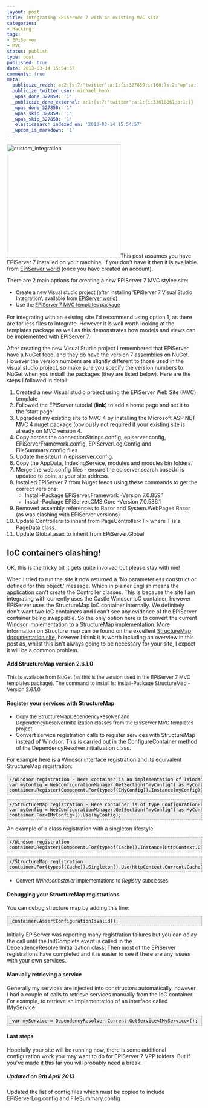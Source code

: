 ```yaml
---
layout: post
title: Integrating EPiServer 7 with an existing MVC site
categories:
- Hacking
tags:
- EPiServer
- MVC
status: publish
type: post
published: true
date: 2013-03-14 15:54:57
comments: true
meta:
  publicize_reach: a:2:{s:7:"twitter";a:1:{i:327859;i:160;}s:2:"wp";a:1:{i:0;i:1;}}
  publicize_twitter_user: michael_hook
  _wpas_done_327859: '1'
  _publicize_done_external: a:1:{s:7:"twitter";a:1:{i:33610861;b:1;}}
  _wpas_done_327858: '1'
  _wpas_skip_327859: '1'
  _wpas_skip_327858: '1'
  _elasticsearch_indexed_on: '2013-03-14 15:54:57'
  _wpcom_is_markdown: '1'
---
```

<img class="alignright size-full wp-image-408" alt="custom_integration" src="http://imageshack.com/a/img560/4853/3rqu.jpg" width="300" />This post assumes you have EPiServer 7 installed on your machine. If you don't have it then it is available from <a href="http://world.episerver.com/Download/Categories/Products/EPiServer-CMS/">EPiServer world</a>  (once you have created an account).

There are 2 main options for creating a new EPiServer 7 MVC stylee site:

<ul>
    <li><span style="font-size:13px;">Create a new Visual studio project (after installing 'EPiServer 7 Visual Studio Integration', available from </span><a style="font-size:13px;" href="http://world.episerver.com/Download/Categories/Products/EPiServer-CMS/">EPiServer world</a><span style="font-size:13px;">)</span></li>
    <li><span style="font-size:13px;line-height:19px;">Use the </span><a style="font-size:13px;line-height:19px;" href="http://world.episerver.com/Articles/Items/ASPNET-MVC-Templates-for-EPiServer-7-CMS/">EPiServer 7 MVC templates package</a></li>
</ul>

For integrating with an existing site I'd recommend using option 1, as there are far less files to integrate. However it is well worth looking at the templates package as well as this demonstrates how models and views can be implemented with EPiServer 7.

After creating the new Visual Studio project I remembered that EPiServer have a NuGet feed, and they do have the version 7 assemblies on NuGet. However the version numbers are slightly different to those used in the visual studio project, so make sure you specify the version numbers to NuGet when you install the packages (they are listed below). Here are the steps I followed in detail:

<ol>
    <li><span style="line-height:13px;">Created a new Visual studio project using the EPiServer Web Site (MVC) template
</span></li>
    <li>Followed the EPiServer tutorial (<strong>link</strong>) to add a home page and set it to the 'start page'</li>
    <li>Upgraded my existing site to MVC 4 by installing the Microsoft ASP.NET MVC 4 nuget package (obviously not required if your existing site is already on MVC version 4.</li>
    <li>Copy across the connectionStrings.config, episerver.config,  EPiServerFramework.config, EPiServerLog.Config and FileSummary.config files</li>
    <li>Update the  siteUrl in  episserver.config.</li>
    <li>Copy the AppData, IndexingService, modules and modules bin folders.</li>
    <li>Merge the web.config files - ensure the  episerver.search baseUri is updated to point at your site address.</li>
    <li>Installed EPiServer 7 from Nuget feeds using these commands to get the correct versions:
<ul>
    <li>Install-Package EPiServer.Framework -Version 7.0.859.1</li>
    <li>Install-Package EPiServer.CMS.Core -Version 7.0.586.1</li>
</ul>
</li>
    <li>Removed assembly references to Razor and System.WebPages.Razor (as was clashing with EPiServer versions)</li>
    <li>Update Controllers to inherit from  PageController&lt;T&gt; where T is a PageData class.</li>
    <li>Update Global.asax to inherit from  EPiServer.Global</li>
</ol>

<h2><strong>IoC containers clashing!</strong></h2>

OK, this is the tricky bit it gets quite involved but please stay with me!

When I tried to run the site it now returned a 'No parameterless construct or defined for this object.' message. Which in plainer  English  means the application can't create the Controller classes. This is because the site I am integrating with currently uses the Castle Windsor IoC container, however EPiServer uses the StructureMap IoC container internally. We  definitely  don't want two IoC containers and I can't see any evidence of the EPiServer container being swappable. So the only option here is to convert the current Windsor implementation to a StructureMap implementation. More information on Structure map can be found on the excellent <a href="http://docs.structuremap.net/">StructureMap documentation site</a>, however I think it is worth including an overview in this post as, whilst this isn't always going to be necessary for your site, I expect it will be a common problem.

<h4>Add StructureMap version 2.6.1.0</h4>

<span style="font-size:13px;">This is available from NuGet (as this is the version used in the EPiServer 7 MVC templates package).
The command to install is:  </span><span style="font-size:13px;">Install-Package StructureMap  -Version  2.6.1.0</span>

<h4>Register your services with StructureMap</h4>

<ul>
    <li><span style="font-size:13px;">Copy the  StructureMapDependencyResolver and DependencyResolverInitialization  classes from the EPiServer MVC templates project.</span></li>
    <li>Convert service registration calls to register services with StructureMap instead of Windsor. This is carried out in the  ConfigureContainer method of the  DependencyResolverInitialization class.</li>
</ul>

For example here is a Windsor interface registration and its equivalent StructureMap registration:

<pre style="font-family:Andale Mono, Lucida Console, Monaco, fixed, monospace;color:#000000;background-color:#eee;font-size:12px;border:1px dashed #999999;line-height:14px;overflow:auto;width:100%;padding:5px;">//Windsor registration - Here container is an implementation of IWindsorContainer
var myConfig = WebConfigurationManager.GetSection("myConfig") as MyConfig;
container.Register(Component.For(typeof(IMyConfig)).Instance(myConfig));</pre>

<pre style="font-family:Andale Mono, Lucida Console, Monaco, fixed, monospace;color:#000000;background-color:#eee;font-size:12px;border:1px dashed #999999;line-height:14px;overflow:auto;width:100%;padding:5px;">//StructureMap registration - Here container is of type ConfigurationExpression
var myConfig = WebConfigurationManager.GetSection("myConfig") as MyConfig;
container.For&lt;IMyConfig&gt;().Use(myConfig);</pre>

An example of a class registration with a singleton lifestyle:

<pre style="font-family:Andale Mono, Lucida Console, Monaco, fixed, monospace;color:#000000;background-color:#eee;font-size:12px;border:1px dashed #999999;line-height:14px;overflow:auto;width:100%;padding:5px;">//Windsor registration
container.Register(Component.For(typeof(Cache)).Instance(HttpContext.Current.Cache).LifestyleSingleton());</pre>

<pre style="font-family:Andale Mono, Lucida Console, Monaco, fixed, monospace;color:#000000;background-color:#eee;font-size:12px;border:1px dashed #999999;line-height:14px;overflow:auto;width:100%;padding:5px;">//StructureMap registration
container.For(typeof(Cache)).Singleton().Use(HttpContext.Current.Cache);</pre>

<ul>
    <li><span style="font-size:13px;">Convert  </span><em style="font-size:13px;">IWindsorInstaller</em><span style="font-size:13px;">  implementations  to  </span><em style="font-size:13px;">Registry</em><span style="font-size:13px;">  subclasses.</span></li>
</ul>

<h4>Debugging your StructureMap registrations</h4>

You can debug structure map by adding this line:

<pre style="font-family:Andale Mono, Lucida Console, Monaco, fixed, monospace;color:#000000;background-color:#eee;font-size:12px;border:1px dashed #999999;line-height:14px;overflow:auto;width:100%;padding:5px;">_container.AssertConfigurationIsValid();</pre>

Initially EPiServer was reporting many registration failures but you can delay the call until the InitComplete event is called in the DependencyResolverInitialization class. Then most of the EPiServer  registrations have completed and it is easier to see if there are any issues with your own services.

<h4>Manually retrieving a service</h4>

Generally my services are injected into constructors automatically, however I had a couple of calls to retrieve services manually from the IoC container. For example, to retrieve an implementation of an interface called IMyService:

<pre style="font-family:Andale Mono, Lucida Console, Monaco, fixed, monospace;color:#000000;background-color:#eee;font-size:12px;border:1px dashed #999999;line-height:14px;overflow:auto;width:100%;padding:5px;">_var myService = DependencyResolver.Current.GetService&lt;IMyService&gt;();</pre>

<h4>Last steps</h4>

Hopefully your site will be running now, there is some additional configuration work you may want to do for EPiServer 7 VPP folders. But if you've made it this far you will probably need a break!

<h5>Updated on 9th April 2013</h5>

Updated the list of config files which must be copied to include EPiServerLog.config and FileSummary.config
